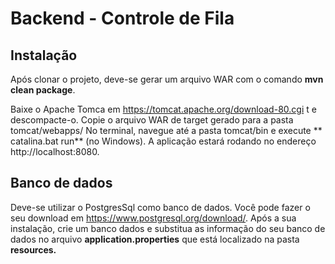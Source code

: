 # Backend - Controle de Fila

## Instalação
Após clonar o projeto, deve-se gerar um arquivo WAR com o comando **mvn clean package**.

Baixe o Apache Tomca em https://tomcat.apache.org/download-80.cgi t e descompacte-o.
Copie o arquivo WAR de target gerado para a  pasta tomcat/webapps/
No terminal, navegue até a pasta tomcat/bin e execute ** catalina.bat run** (no Windows).
A aplicação estará rodando no endereço http://localhost:8080.

## Banco de dados
Deve-se utilizar o PostgresSql como banco de dados. Você pode fazer o seu download em https://www.postgresql.org/download/.
Após a sua instalação, crie um banco dados e substitua as informação do seu banco de dados no arquivo
**application.properties** que está localizado na pasta **resources.**